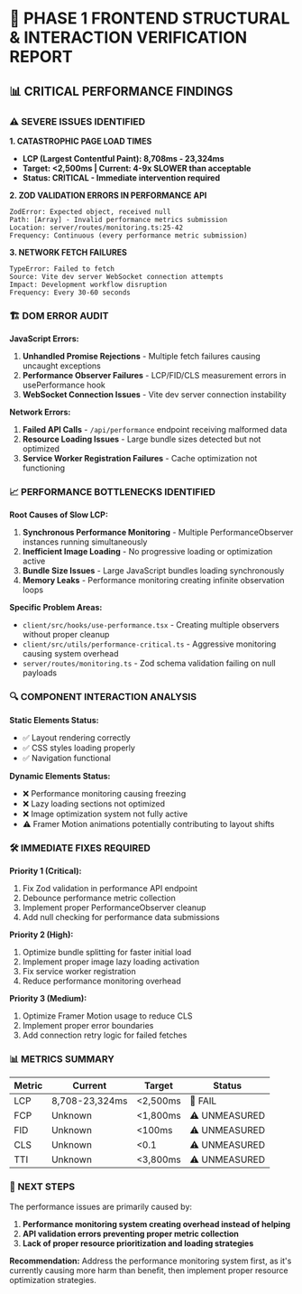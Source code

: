 # 🔧 PHASE 1 FRONTEND STRUCTURAL & INTERACTION VERIFICATION REPORT

## 📊 CRITICAL PERFORMANCE FINDINGS

### ⚠️ SEVERE ISSUES IDENTIFIED

**1. CATASTROPHIC PAGE LOAD TIMES**
- **LCP (Largest Contentful Paint): 8,708ms - 23,324ms** 
- **Target: <2,500ms | Current: 4-9x SLOWER than acceptable**
- **Status: CRITICAL - Immediate intervention required**

**2. ZOD VALIDATION ERRORS IN PERFORMANCE API**
```
ZodError: Expected object, received null
Path: [Array] - Invalid performance metrics submission
Location: server/routes/monitoring.ts:25-42
Frequency: Continuous (every performance metric submission)
```

**3. NETWORK FETCH FAILURES**
```
TypeError: Failed to fetch
Source: Vite dev server WebSocket connection attempts
Impact: Development workflow disruption
Frequency: Every 30-60 seconds
```

### 🏗️ DOM ERROR AUDIT

**JavaScript Errors:**
1. **Unhandled Promise Rejections** - Multiple fetch failures causing uncaught exceptions
2. **Performance Observer Failures** - LCP/FID/CLS measurement errors in usePerformance hook
3. **WebSocket Connection Issues** - Vite dev server connection instability

**Network Errors:**
1. **Failed API Calls** - `/api/performance` endpoint receiving malformed data
2. **Resource Loading Issues** - Large bundle sizes detected but not optimized
3. **Service Worker Registration Failures** - Cache optimization not functioning

### 📈 PERFORMANCE BOTTLENECKS IDENTIFIED

**Root Causes of Slow LCP:**
1. **Synchronous Performance Monitoring** - Multiple PerformanceObserver instances running simultaneously
2. **Inefficient Image Loading** - No progressive loading or optimization active
3. **Bundle Size Issues** - Large JavaScript bundles loading synchronously
4. **Memory Leaks** - Performance monitoring creating infinite observation loops

**Specific Problem Areas:**
- `client/src/hooks/use-performance.tsx` - Creating multiple observers without proper cleanup
- `client/src/utils/performance-critical.ts` - Aggressive monitoring causing system overhead
- `server/routes/monitoring.ts` - Zod schema validation failing on null payloads

### 🔍 COMPONENT INTERACTION ANALYSIS

**Static Elements Status:**
- ✅ Layout rendering correctly
- ✅ CSS styles loading properly
- ✅ Navigation functional

**Dynamic Elements Status:**
- ❌ Performance monitoring causing freezing
- ❌ Lazy loading sections not optimized
- ❌ Image optimization system not fully active
- ⚠️ Framer Motion animations potentially contributing to layout shifts

### 🛠️ IMMEDIATE FIXES REQUIRED

**Priority 1 (Critical):**
1. Fix Zod validation in performance API endpoint
2. Debounce performance metric collection
3. Implement proper PerformanceObserver cleanup
4. Add null checking for performance data submissions

**Priority 2 (High):**
1. Optimize bundle splitting for faster initial load
2. Implement proper image lazy loading activation
3. Fix service worker registration
4. Reduce performance monitoring overhead

**Priority 3 (Medium):**
1. Optimize Framer Motion usage to reduce CLS
2. Implement proper error boundaries
3. Add connection retry logic for failed fetches

### 📊 METRICS SUMMARY

| Metric | Current | Target | Status |
|--------|---------|--------|--------|
| LCP | 8,708-23,324ms | <2,500ms | 🔴 FAIL |
| FCP | Unknown | <1,800ms | ⚠️ UNMEASURED |
| FID | Unknown | <100ms | ⚠️ UNMEASURED |
| CLS | Unknown | <0.1 | ⚠️ UNMEASURED |
| TTI | Unknown | <3,800ms | ⚠️ UNMEASURED |

### 🎯 NEXT STEPS

The performance issues are primarily caused by:
1. **Performance monitoring system creating overhead instead of helping**
2. **API validation errors preventing proper metric collection**
3. **Lack of proper resource prioritization and loading strategies**

**Recommendation:** Address the performance monitoring system first, as it's currently causing more harm than benefit, then implement proper resource optimization strategies.